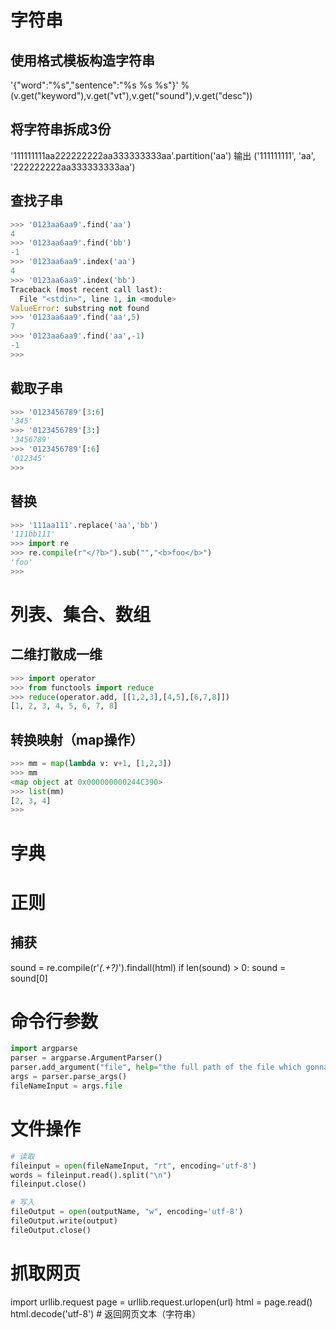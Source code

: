 字符串
===

使用格式模板构造字符串
---

'{"word":"%s","sentence":"%s %s %s"}' % (v.get("keyword"),v.get("vt"),v.get("sound"),v.get("desc"))

将字符串拆成3份
---

'111111111aa222222222aa333333333aa'.partition('aa')
输出 ('111111111', 'aa', '222222222aa333333333aa')

查找子串
---

```python
>>> '0123aa6aa9'.find('aa')
4
>>> '0123aa6aa9'.find('bb')
-1
>>> '0123aa6aa9'.index('aa')
4
>>> '0123aa6aa9'.index('bb')
Traceback (most recent call last):
  File "<stdin>", line 1, in <module>
ValueError: substring not found
>>> '0123aa6aa9'.find('aa',5)
7
>>> '0123aa6aa9'.find('aa',-1)
-1
>>>
```

截取子串
---

```python
>>> '0123456789'[3:6]
'345'
>>> '0123456789'[3:]
'3456789'
>>> '0123456789'[:6]
'012345'
>>>
```

替换
---

```python
>>> '111aa111'.replace('aa','bb')
'111bb111'
>>> import re
>>> re.compile(r"</?b>").sub("","<b>foo</b>")
'foo'
>>>
```

列表、集合、数组
===

二维打散成一维
---

``` python 
>>> import operator
>>> from functools import reduce
>>> reduce(operator.add, [[1,2,3],[4,5],[6,7,8]])
[1, 2, 3, 4, 5, 6, 7, 8]
```

转换映射（map操作）
---

``` python
>>> mm = map(lambda v: v+1, [1,2,3])
>>> mm
<map object at 0x000000000244C390>
>>> list(mm)
[2, 3, 4]
>>>
```

字典
===

正则
===

捕获
---

sound = re.compile(r'<em class="additional spell phonetic">(.+?)</em>').findall(html)
    if len(sound) > 0:
        sound = sound[0]

命令行参数
===

```python
import argparse
parser = argparse.ArgumentParser()
parser.add_argument("file", help="the full path of the file which gonna be interpreted as input")
args = parser.parse_args()
fileNameInput = args.file
```

文件操作
===

```python
# 读取
fileinput = open(fileNameInput, "rt", encoding='utf-8')
words = fileinput.read().split("\n")
fileinput.close()

# 写入
fileOutput = open(outputName, "w", encoding='utf-8')
fileOutput.write(output)
fileOutput.close()
```

抓取网页
===

import urllib.request
page = urllib.request.urlopen(url)
html = page.read()
html.decode('utf-8')  # 返回网页文本（字符串）